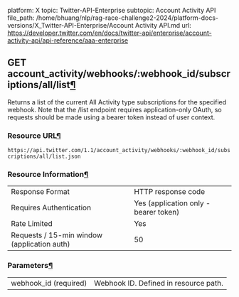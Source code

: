 platform: X
topic: Twitter-API-Enterprise
subtopic: Account Activity API
file_path: /home/bhuang/nlp/rag-race-challenge2-2024/platform-docs-versions/X_Twitter-API-Enterprise/Account Activity API.md
url: https://developer.twitter.com/en/docs/twitter-api/enterprise/account-activity-api/api-reference/aaa-enterprise

## GET account\_activity/webhooks/:webhook\_id/subscriptions/all/list[¶](#get-account-activity-webhooks-webhook-id-subscriptions-all-list "Permalink to this headline")

Returns a list of the current All Activity type subscriptions for the specified webhook. Note that the /list endpoint requires application-only OAuth, so requests should be made using a bearer token instead of user context.

### Resource URL[¶](#resource-url "Permalink to this headline")

`https://api.twitter.com/1.1/account_activity/webhooks/:webhook_id/subscriptions/all/list.json`

### Resource Information[¶](#resource-information "Permalink to this headline")

|     |     |
| --- | --- |
| Response Format | HTTP response code |
| Requires Authentication | Yes (application only - bearer token) |
| Rate Limited | Yes |
| Requests / 15-min window (application auth) | 50  |

### Parameters[¶](#parameters "Permalink to this headline")

|     |     |
| --- | --- |
| webhook\_id (required) | Webhook ID. Defined in resource path. |